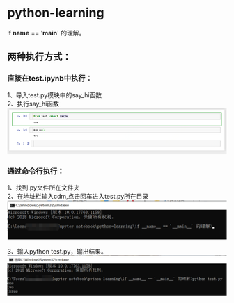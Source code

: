 # python-learning
if __name__ == '__main__' 的理解。


## 两种执行方式：

### 直接在test.ipynb中执行：  
1、导入test.py模块中的say_hi函数  
2、执行say_hi函数  
![image](https://github.com/jinjizh/python-learning/blob/master/if%20__name__%20%3D%3D%20'__main__'%20%E7%9A%84%E7%90%86%E8%A7%A3/jupyter2.png)


### 通过命令行执行：
1、找到.py文件所在文件夹  
2、在地址栏输入cdm,点击回车进入test.py所在目录 
![image](https://github.com/jinjizh/python-learning/blob/master/if%20__name__%20%3D%3D%20'__main__'%20%E7%9A%84%E7%90%86%E8%A7%A3/cmd0.png)

3、输入python test.py，输出结果。    
![image](https://github.com/jinjizh/python-learning/blob/master/if%20__name__%20%3D%3D%20'__main__'%20%E7%9A%84%E7%90%86%E8%A7%A3/cmd.png)

